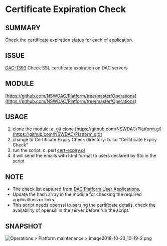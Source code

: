 # Certificate Expiration Check

## SUMMARY

Check the certificate expiration status for each of application.

## ISSUE

[DAC-1393](https://nswdac.atlassian.net/browse/DAC-1393) Check SSL certificate expiration on DAC servers

## MODULE

[https://github.com/NSWDAC/Platform/tree/master/Operations](https://github.com/NSWDAC/Platform/tree/master/Operations)

## USAGE

1.  clone the module:
    a.  git clone [https://github.com/NSWDAC/Platform.gi](https://github.com/NSWDAC/Platform.git)t
2.  change to Certificate Expiry Check directory:
    b.  cd "Certificate Expiry Check"
3.  run the script:
    c.  perl [cert-expiry.pl](http://cert-expiry.pl)
4.  it will send the emails with html format to users declared by $to in the script

## NOTE

-   The check list captured from [DAC Platform User Applications](http://nswdac.atlassian.net/wiki/spaces/DELV/pages/63766934/DAC+Platform+User+Applications).
-   Update the hash array in the module for checking the required applications or links.
-   This script needs openssl to parsing the certificate details, check the availability of openssl in the server before run the script.

## SNAPSHOT

![](https://nswdac.atlassian.net/wiki/download/thumbnails/823164982/image2018-10-23_10-19-2.png?version=1&modificationDate=1540250344623&cacheVersion=1&api=v2&width=512 "Operations > Platform maintenance > image2018-10-23_10-19-2.png")
